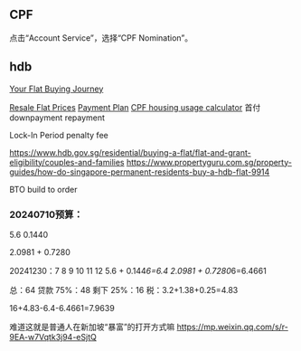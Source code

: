 ## CPF

点击“Account Service”，选择“CPF Nomination”。


## hdb
[Your Flat Buying Journey](https://www.hdb.gov.sg/cs/infoweb/residential/buying-a-flat#/)

[Resale Flat Prices](https://services2.hdb.gov.sg/webapp/BB33RTIS/BB33SSearchWidget#/)
[](https://www.cpf.gov.sg/member/tools-and-services/calculators#/)
[Payment Plan](https://homes.hdb.gov.sg/home/calculator/payment-plan#/)
[CPF housing usage calculator](https://www.cpf.gov.sg/member/tools-and-services/calculators/cpf-housing-usage#/)
首付
downpayment
repayment

Lock-In Period penalty fee

https://www.hdb.gov.sg/residential/buying-a-flat/flat-and-grant-eligibility/couples-and-families
https://www.propertyguru.com.sg/property-guides/how-do-singapore-permanent-residents-buy-a-hdb-flat-9914

BTO build to order


### 20240710预算：
5.6 0.1440

2.0981 + 0.7280

20241230：7 8 9 10 11 12
5.6 + 0.144*6=6.4
2.0981 + 0.7280*6=6.4661


总：64 
贷款 75%：48
剩下 25%：16
税：3.2+1.38+0.25=4.83

16+4.83-6.4-6.4661=7.9639


难道这就是普通人在新加坡“暴富”的打开方式嘛
https://mp.weixin.qq.com/s/r-9EA-w7Vqtk3j94-eSjtQ

